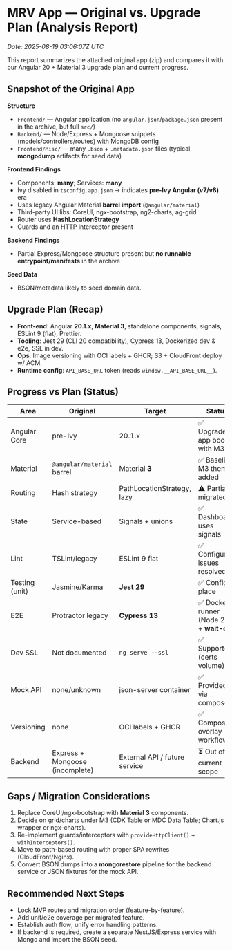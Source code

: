 # MRV App — Original vs. Upgrade Plan (Analysis Report)

_Date: 2025-08-19 03:06:07Z UTC_

This report summarizes the attached original app (zip) and compares it with our Angular 20 + Material 3 upgrade plan and current progress.

## Snapshot of the Original App

**Structure**
- `Frontend/` — Angular application (no `angular.json`/`package.json` present in the archive, but full `src/`)
- `Backend/` — Node/Express + Mongoose snippets (models/controllers/routes) with MongoDB config
- `Frontend/Misc/` — many `.bson` + `.metadata.json` files (typical **mongodump** artifacts for seed data)

**Frontend Findings**
- Components: **many**; Services: **many**
- Ivy disabled in `tsconfig.app.json` → indicates **pre-Ivy Angular (v7/v8)** era
- Uses legacy Angular Material **barrel import** (`@angular/material`)
- Third-party UI libs: CoreUI, ngx-bootstrap, ng2-charts, ag-grid
- Router uses **HashLocationStrategy**
- Guards and an HTTP interceptor present

**Backend Findings**
- Partial Express/Mongoose structure present but **no runnable entrypoint/manifests** in the archive

**Seed Data**
- BSON/metadata likely to seed domain data.

## Upgrade Plan (Recap)

- **Front-end**: Angular **20.1.x**, **Material 3**, standalone components, signals, ESLint 9 (flat), Prettier.
- **Tooling**: Jest 29 (CLI 20 compatibility), Cypress 13, Dockerized dev & e2e, SSL in dev.
- **Ops**: Image versioning with OCI labels + GHCR; S3 + CloudFront deploy w/ ACM.
- **Runtime config**: `API_BASE_URL` token (reads `window.__API_BASE_URL__`).

## Progress vs Plan (Status)

| Area | Original | Target | Status |
|---|---|---|---|
| Angular Core | pre-Ivy | 20.1.x | ✅ Upgraded; app boots with M3 |
| Material | `@angular/material` barrel | Material **3** | ✅ Baseline M3 theme added |
| Routing | Hash strategy | PathLocationStrategy, lazy | ⚠️ Partially migrated |
| State | Service-based | Signals + unions | ✅ Dashboard uses signals |
| Lint | TSLint/legacy | ESLint 9 flat | ✅ Configured; issues resolved |
| Testing (unit) | Jasmine/Karma | **Jest 29** | ✅ Config in place |
| E2E | Protractor legacy | **Cypress 13** | ✅ Docker runner (Node 22) + **wait-on** |
| Dev SSL | Not documented | `ng serve --ssl` | ✅ Supported (certs volume) |
| Mock API | none/unknown | json-server container | ✅ Provided; via compose |
| Versioning | none | OCI labels + GHCR | ✅ Compose overlay + workflow |
| Backend | Express + Mongoose (incomplete) | External API / future service | ⏳ Out of current scope |

## Gaps / Migration Considerations

1. Replace CoreUI/ngx-bootstrap with **Material 3** components.
2. Decide on grid/charts under M3 (CDK Table or MDC Data Table; Chart.js wrapper or ngx-charts).
3. Re-implement guards/interceptors with `provideHttpClient()` + `withInterceptors()`.
4. Move to path-based routing with proper SPA rewrites (CloudFront/Nginx).
5. Convert BSON dumps into a **mongorestore** pipeline for the backend service or JSON fixtures for the mock API.

## Recommended Next Steps

- Lock MVP routes and migration order (feature-by-feature).
- Add unit/e2e coverage per migrated feature.
- Establish auth flow; unify error handling patterns.
- If backend is required, create a separate NestJS/Express service with Mongo and import the BSON seed.
